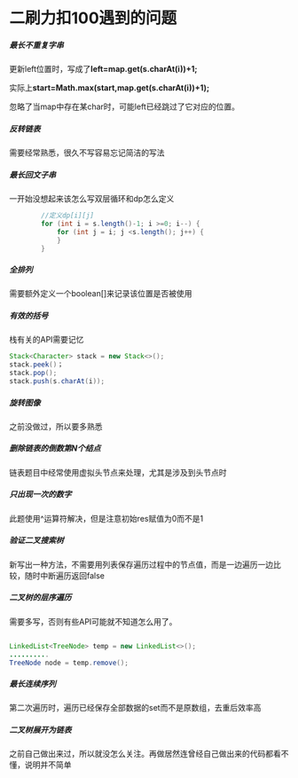# 二刷力扣100遇到的问题

##### 最长不重复字串

更新left位置时，写成了**left=map.get(s.charAt(i))+1;**

实际上**start=Math.max(start,map.get(s.charAt(i))+1);**

忽略了当map中存在某char时，可能left已经跳过了它对应的位置。

##### 反转链表

需要经常熟悉，很久不写容易忘记简洁的写法

##### 最长回文子串

一开始没想起来该怎么写双层循环和dp怎么定义

```java
        //定义dp[i][j]
        for (int i = s.length()-1; i >=0; i--) {
            for (int j = i; j <s.length(); j++) {
            }
        }
```

##### 全排列

需要额外定义一个boolean[]来记录该位置是否被使用

##### 有效的括号

栈有关的API需要记忆

```java
Stack<Character> stack = new Stack<>();
stack.peek()；
stack.pop();
stack.push(s.charAt(i));
```

##### 旋转图像

之前没做过，所以要多熟悉

##### 删除链表的倒数第N个结点

链表题目中经常使用虚拟头节点来处理，尤其是涉及到头节点时

##### 只出现一次的数字

此题使用^运算符解决，但是注意初始res赋值为0而不是1

##### 验证二叉搜索树

新写出一种方法，不需要用列表保存遍历过程中的节点值，而是一边遍历一边比较，随时中断遍历返回false

##### 二叉树的层序遍历

需要多写，否则有些API可能就不知道怎么用了。

```java

LinkedList<TreeNode> temp = new LinkedList<>();
..........
TreeNode node = temp.remove();

```

##### 最长连续序列

第二次遍历时，遍历已经保存全部数据的set而不是原数组，去重后效率高

##### 二叉树展开为链表

之前自己做出来过，所以就没怎么关注。再做居然连曾经自己做出来的代码都看不懂，说明并不简单
